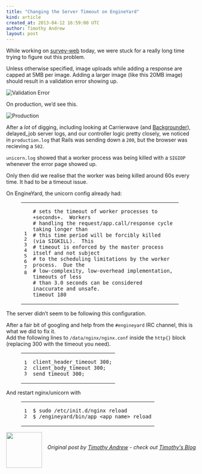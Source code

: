 ```yaml
---
title: "Changing the Server Timeout on EngineYard"
kind: article
created_at: 2013-04-12 16:59:00 UTC
author: Timothy Andrew
layout: post
---
```

<p>While working on <a href="http://github.com/c42/survey-web">survey-web</a> today, we were stuck for a really long time trying to figure out this problem.</p>

<p>Unless otherwise specified, image uploads while adding a response are capped at 5MB per image.
Adding a larger image (like this 20MB image) should result in a validation error showing up.</p>

<p><img src="http://blog.timothyandrew.net/images/2013-04-12-image-too-big.png" alt="Validation Error" /></p>

<p>On production, we&#8217;d see this.</p>

<p><img src="http://blog.timothyandrew.net/images/2013-04-12-502.png" alt="Production" /></p>

<p>After a <em>lot</em> of digging, including looking at Carrierwave (and <a href="https://github.com/lardawge/carrierwave_backgrounder">Backgrounder</a>), delayed_job server logs, and our controller logic pretty closely, we noticed in <code>production.log</code> that Rails was sending down a <code>200</code>, but the browser was recieving a <code>502</code>.</p>

<p><code>unicorn.log</code> showed that a worker process was being killed with a <code>SIGIOP</code> whenever the error page showed up.</p>

<p>Only then did we realise that the worker was being killed around 60s every time. It had to be a timeout issue.</p>

<p>On EngineYard, the unicorn config already had:</p>

<figure class='code'><figcaption><span></span></figcaption><div class="highlight"><table><tr><td class="gutter"><pre class="line-numbers"><span class='line-number'>1</span>
<span class='line-number'>2</span>
<span class='line-number'>3</span>
<span class='line-number'>4</span>
<span class='line-number'>5</span>
<span class='line-number'>6</span>
<span class='line-number'>7</span>
<span class='line-number'>8</span>
</pre></td><td class='code'><pre><code class='ruby'><span class='line'><span class="c1"># sets the timeout of worker processes to +seconds+.  Workers</span>
</span><span class='line'><span class="c1"># handling the request/app.call/response cycle taking longer than</span>
</span><span class='line'><span class="c1"># this time period will be forcibly killed (via SIGKILL).  This</span>
</span><span class='line'><span class="c1"># timeout is enforced by the master process itself and not subject</span>
</span><span class='line'><span class="c1"># to the scheduling limitations by the worker process.  Due the</span>
</span><span class='line'><span class="c1"># low-complexity, low-overhead implementation, timeouts of less</span>
</span><span class='line'><span class="c1"># than 3.0 seconds can be considered inaccurate and unsafe.</span>
</span><span class='line'><span class="n">timeout</span> <span class="mi">180</span>
</span></code></pre></td></tr></table></div></figure>


<p>The server didn&#8217;t seem to be following this configuration.</p>

<p>After a fair bit of googling and help from the <code>#engineyard</code> IRC channel, this is what we did to fix it.<br/>
Add the following lines to <code>/data/nginx/nginx.conf</code> inside the <code>http{}</code> block (replacing 300 with the timeout you need).</p>

<figure class='code'><figcaption><span></span></figcaption><div class="highlight"><table><tr><td class="gutter"><pre class="line-numbers"><span class='line-number'>1</span>
<span class='line-number'>2</span>
<span class='line-number'>3</span>
</pre></td><td class='code'><pre><code class='nginx'><span class='line'><span class="k">client_header_timeout</span> <span class="mi">300</span><span class="p">;</span>
</span><span class='line'><span class="k">client_body_timeout</span> <span class="mi">300</span><span class="p">;</span>
</span><span class='line'><span class="k">send_timeout</span> <span class="mi">300</span><span class="p">;</span>
</span></code></pre></td></tr></table></div></figure>


<p>And restart nginx/unicorn with</p>

<figure class='code'><figcaption><span></span></figcaption><div class="highlight"><table><tr><td class="gutter"><pre class="line-numbers"><span class='line-number'>1</span>
<span class='line-number'>2</span>
</pre></td><td class='code'><pre><code class='bash'><span class='line'><span class="nv">$ </span>sudo /etc/init.d/nginx reload
</span><span class='line'><span class="nv">$ </span>/engineyard/bin/app_&lt;app_name&gt; reload
</span></code></pre></td></tr></table></div></figure><div class="author">
  <img src="http://nilenso.com/people/timothy-200.jpg" style="width: 96px; height: 96;">
  <span style="position: absolute; padding: 32px 15px;">
    <i>Original post by <a href="http://twitter.com/timothyandrew">Timothy Andrew</a> - check out <a href="http://blog.timothyandrew.net/">Timothy's Blog</a></i>
  </span>
</div>
